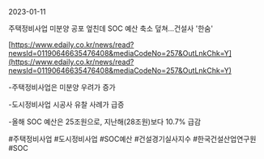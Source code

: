 2023-01-11

주택정비사업 미분양 공포 엎친데 SOC 예산 축소 덮쳐…건설사 '한숨'

[https://www.edaily.co.kr/news/read?newsId=01190646635476408&mediaCodeNo=257&OutLnkChk=Y](https://www.edaily.co.kr/news/read?newsId=01190646635476408&mediaCodeNo=257&OutLnkChk=Y)

-주택정비사업은 미분양 우려가 증가

-도시정비사업 시공사 유찰 사례가 급증

-올해 SOC 예산은 25조원으로, 지난해(28조원)보다 10.7% 급감

#주택정비사업 #도시정비사업 #SOC예산 #건설경기실사지수 #한국건설산업연구원 #SOC